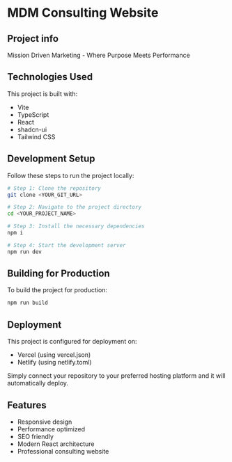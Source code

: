 
# MDM Consulting Website

## Project info

Mission Driven Marketing - Where Purpose Meets Performance

## Technologies Used

This project is built with:

- Vite
- TypeScript
- React
- shadcn-ui
- Tailwind CSS

## Development Setup

Follow these steps to run the project locally:

```sh
# Step 1: Clone the repository
git clone <YOUR_GIT_URL>

# Step 2: Navigate to the project directory
cd <YOUR_PROJECT_NAME>

# Step 3: Install the necessary dependencies
npm i

# Step 4: Start the development server
npm run dev
```

## Building for Production

To build the project for production:

```sh
npm run build
```

## Deployment

This project is configured for deployment on:
- Vercel (using vercel.json)
- Netlify (using netlify.toml)

Simply connect your repository to your preferred hosting platform and it will automatically deploy.

## Features

- Responsive design
- Performance optimized
- SEO friendly
- Modern React architecture
- Professional consulting website
